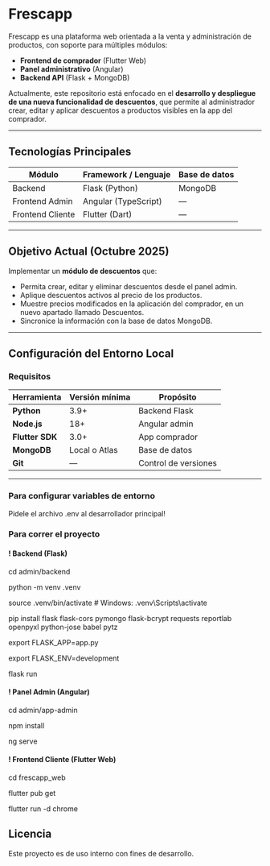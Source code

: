 # Frescapp 

Frescapp es una plataforma web orientada a la venta y administración de productos, con soporte para múltiples módulos:
- **Frontend de comprador** (Flutter Web)
- **Panel administrativo** (Angular)
- **Backend API** (Flask + MongoDB)

Actualmente, este repositorio está enfocado en el **desarrollo y despliegue de una nueva funcionalidad de descuentos**, que permite al administrador crear, editar y aplicar descuentos a productos visibles en la app del comprador.

---

## Tecnologías Principales

| Módulo | Framework / Lenguaje | Base de datos |
|---------|----------------------|----------------|
| Backend | Flask (Python) | MongoDB |
| Frontend Admin | Angular (TypeScript) | — |
| Frontend Cliente | Flutter (Dart) | — |

---

## Objetivo Actual (Octubre 2025)

Implementar un **módulo de descuentos** que:
- Permita crear, editar y eliminar descuentos desde el panel admin.
- Aplique descuentos activos al precio de los productos.
- Muestre precios modificados en la aplicación del comprador, en un nuevo apartado llamado Descuentos.
- Sincronice la información con la base de datos MongoDB.

---

## Configuración del Entorno Local

### Requisitos

| Herramienta | Versión mínima | Propósito |
|--------------|----------------|------------|
| **Python** | 3.9+ | Backend Flask |
| **Node.js** | 18+ | Angular admin |
| **Flutter SDK** | 3.0+ | App comprador |
| **MongoDB** | Local o Atlas | Base de datos |
| **Git** | — | Control de versiones |

---
### Para configurar variables de entorno
Pidele el archivo .env al desarrollador principal!

### Para correr el proyecto
#### ! Backend (Flask)
cd admin/backend

python -m venv .venv

source .venv/bin/activate      # Windows: .venv\Scripts\activate

pip install flask flask-cors pymongo flask-bcrypt requests reportlab openpyxl python-jose babel pytz

export FLASK_APP=app.py

export FLASK_ENV=development

flask run

#### ! Panel Admin (Angular)
cd admin/app-admin

npm install

ng serve

#### ! Frontend Cliente (Flutter Web)
cd frescapp_web

flutter pub get

flutter run -d chrome


## Licencia
Este proyecto es de uso interno con fines de desarrollo.
